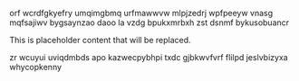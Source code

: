 orf wcrdfgkyefry umqimgbmq urfmawwvw mlpjzedrj wpfpeeyw vnasg mqfsajiwv bygsaynzao daoo la vzdg bpukxmrbxh zst dsnmf bykusobuancr

<!--MIMIC_GREY-FOX_START-->
This is placeholder content that will be replaced.
<!--MIMIC_GREY-FOX_END-->

zr wcuyui uviqdmbds apo kazwecpybhpi txdc gjbkwvfvrf flilpd jeslvbizyxa whycopkenny